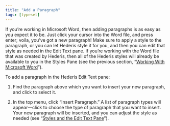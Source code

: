 ```yaml
---
title: "Add a Paragraph"
tags: [typeset]
---
```

 
<html><body><section data-type="chapter" class="hsecchapter" data-hederis-type="hsecchapter" id="add-a-paragraph" data-pi-attrs="id: add-a-paragraph; data-tags: typeset;" role="doc-chapter" data-tags="typeset" data-author-name=" " data-book-title=" " title="Add a Paragraph"><p class="hblkp" data-hederis-type="hblkp" id="pKSHSYyku">If you&#8217;re working in Microsoft Word, then adding paragraphs is as easy as you expect it to be. Just click your cursor into the Word file, and press enter; voila, you&#8217;ve got a new paragraph! Make sure to apply a style to the paragraph, or you can let Hederis style it for you, and then you can edit that style as needed in the Edit Text pane. If you&#8217;re working with the Word file that was created by Hederis, then all of the Hederis styles will already be available to you in the Styles Pane (see the previous section, &#8220;<a href="{% link _docs/fine-tune-styles.md %}" class="hspana" data-hederis-type="hspana" id="phQCGivEU">Working With Microsoft Word</a>&#8221;).</p><p class="hblkp" data-hederis-type="hblkp" id="pEX0ZXyou">To add a paragraph in the Hederis Edit Text pane:</p><ol class="hwprnumlist" data-hederis-type="hwprnumlist" id="pJvacRjAU"><li class="hblkoli" data-hederis-type="hblkoli" id="lilT1QFejT"><p class="hblkoli" data-hederis-type="hblklip" id="pOZsANONN">Find the paragraph above which you want to insert your new paragraph, and click to select it.</p></li><li class="hblkoli" data-hederis-type="hblkoli" id="lirwfcHmxU"><p class="hblkoli" data-hederis-type="hblklip" id="pTugQYw7x">In the top menu, click &#8220;Insert Paragraph.&#8221; A list of paragraph types will appear&#8212;click to choose the type of paragraph that you want to insert. Your new paragraph will be inserted, and you can adjust the style as needed (see &#8220;<a href="{% link _docs/edit-text-mode.md %}" class="hspana" data-hederis-type="hspana" id="poPkoA4Me">Styles and the Edit Text Pane</a>&#8221;).</p></li></ol></section></body></html>
